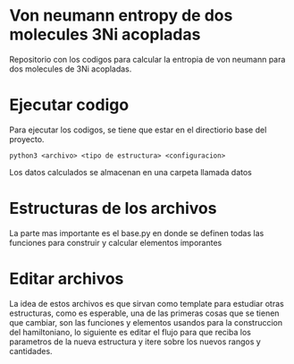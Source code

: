 # Von neumann entropy de dos molecules 3Ni acopladas

Repositorio con los codigos para calcular la entropia de von neumann para dos molecules de 3Ni acopladas.


# Ejecutar codigo
Para ejecutar los codigos, se tiene que estar en el directiorio base del proyecto.

`
python3 <archivo> <tipo de estructura> <configuracion>
`

Los datos calculados se almacenan en una carpeta llamada datos

# Estructuras de los archivos
La parte mas importante es el base.py en donde se definen todas las funciones para construir y calcular elementos imporantes

# Editar archivos
La idea de estos archivos es que sirvan como template para estudiar otras estructuras, como es esperable, una de las primeras cosas que se tienen que cambiar, son las funciones y elementos usandos para la construccion del hamiltoniano, lo siguiente es editar el flujo para que reciba los parametros de la nueva estructura y itere sobre los nuevos rangos y cantidades.
